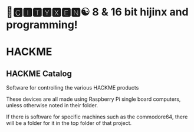 # 🌆🅲🅸🆃🆈🆇🅴🅽☯️ 8 & 16 bit hijinx and programming!

# HACKME
## HACKME Catalog

Software for controlling the various HACKME products

These devices are all made using Raspberry Pi single board computers, unless otherwise noted in their folder.

If there is software for specific machines such as the commodore64, there will be a folder for it in the top folder of that project.
